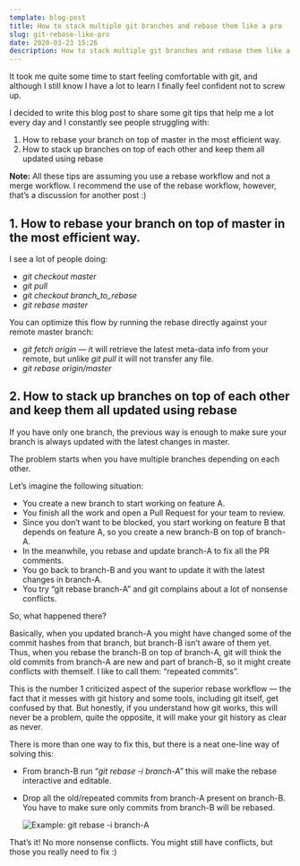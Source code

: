 ```yaml
---
template: blog-post
title: How to stack multiple git branches and rebase them like a pro
slug: git-rebase-like-pro
date: 2020-03-23 15:26
description: How to stack multiple git branches and rebase them like a pro
---
```

It took me quite some time to start feeling comfortable with git, and although I still know I have a lot to learn I finally feel confident not to screw up.

I decided to write this blog post to share some git tips that help me a lot every day and I constantly see people struggling with:

1. How to rebase your branch on top of master in the most efficient way.
2. How to stack up branches on top of each other and keep them all updated using rebase

**Note:** All these tips are assuming you use a rebase workflow and not a merge workflow. I recommend the use of the rebase workflow, however, that’s a discussion for another post :)

## **1. How to rebase your branch on top of master in the most efficient way.**

I see a lot of people doing:

* *git checkout master*
* *git pull*
* *git checkout branch_to_rebase*
* *git rebase master*

You can optimize this flow by running the rebase directly against your remote master branch:

* *git fetch origin — i*t will retrieve the latest meta-data info from your remote, but unlike *git pull* it will not transfer any file.
* *git rebase origin/master*

## 2. How to stack up branches on top of each other and keep them all updated using rebase

If you have only one branch, the previous way is enough to make sure your branch is always updated with the latest changes in master.

The problem starts when you have multiple branches depending on each other.

Let’s imagine the following situation:

* You create a new branch to start working on feature A.
* You finish all the work and open a Pull Request for your team to review.
* Since you don’t want to be blocked, you start working on feature B that depends on feature A, so you create a new branch-B on top of branch-A.
* In the meanwhile, you rebase and update branch-A to fix all the PR comments.
* You go back to branch-B and you want to update it with the latest changes in branch-A.
* You try “git rebase branch-A” and git complains about a lot of nonsense conflicts.

So, what happened there?

Basically, when you updated branch-A you might have changed some of the commit hashes from that branch, but branch-B isn’t aware of them yet. Thus, when you rebase the branch-B on top of branch-A, git will think the old commits from branch-A are new and part of branch-B, so it might create conflicts with themself. I like to call them: “repeated commits”.

This is the number 1 criticized aspect of the superior rebase workflow — the fact that it messes with git history and some tools, including git itself, get confused by that. But honestly, if you understand how git works, this will never be a problem, quite the opposite, it will make your git history as clear as never.

There is more than one way to fix this, but there is a neat one-line way of solving this:

* From branch-B run “*git rebase -i branch-A”* this will make the rebase interactive and editable.
* Drop all the old/repeated commits from branch-A present on branch-B. You have to make sure only commits from branch-B will be rebased.

  ![Example: git rebase -i branch-A](/assets/1_c_evbrxsv35zgfhswrx3qw.png "Example: git rebase -i branch-A")

That’s it! No more nonsense conflicts. You might still have conflicts, but those you really need to fix :)